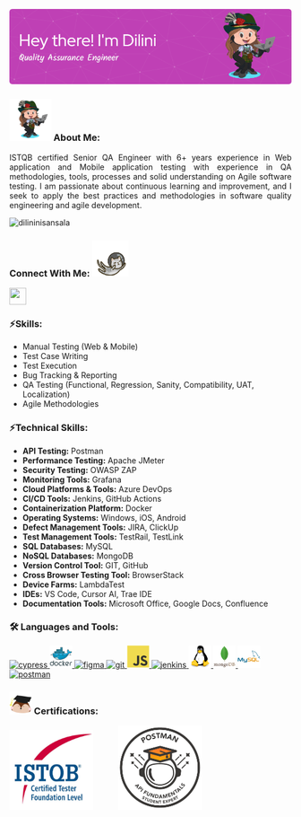 ![Header](./github-header-image.png)

<h3 align="left"><img width="75" height="75" src="octocat-1752145155294.png" /> About Me: </h3>
<p align="justify">ISTQB certified Senior QA Engineer with 6+ years experience in Web application and Mobile application testing with experience in QA methodologies, tools, processes and solid understanding on Agile software testing. I am passionate about continuous learning and improvement, and I seek to apply the best practices and methodologies in software quality engineering and agile development.</p>

<p align="left"> <img src="https://komarev.com/ghpvc/?username=dilininisansala&label=Profile%20views&color=0e75b6&style=flat" alt="dilininisansala" /> </p>

<h3 align="left">Connect With Me: <img width="65" height="65" src="68747470733a2f2f6d656469612e67697068792e636f6d2f6d656469612f56674344417a634b767352364f4d307557672f67697068792e676966.gif" /></h3>
<p align="left">
<a href="https://www.linkedin.com/in/dilini-nisansala-seniorqa/" target="blank"><img align="center" src="https://cdn3.iconfinder.com/data/icons/inficons/512/linkedin.png" height="30" width="30"/></a>
</p>

<h3 align="left">⚡️Skills:</h3>
<ul>
<li>Manual Testing (Web & Mobile)</li>
<li>Test Case Writing</li>
<li>Test Execution</li>
<li>Bug Tracking & Reporting</li>  
<li>QA Testing (Functional, Regression, Sanity, Compatibility, UAT, Localization)</li>
<li>Agile Methodologies</li>
</ul>

<h3 align="left">⚡️Technical Skills:</h3>
<ul>
<li><b>API Testing:</b> Postman</li>
<li><b>Performance Testing:</b> Apache JMeter</li>
<li><b>Security Testing:</b> OWASP ZAP</li>  
<li><b>Monitoring Tools:</b> Grafana</li>
<li><b>Cloud Platforms & Tools:</b> Azure DevOps</li>    
<li><b>CI/CD Tools:</b> Jenkins, GitHub Actions</li>  
<li><b>Containerization Platform:</b> Docker</li> 
<li><b>Operating Systems:</b> Windows, iOS, Android</li> 
<li><b>Defect Management Tools:</b> JIRA, ClickUp</li>
<li><b>Test Management Tools:</b> TestRail, TestLink</li>
<li><b>SQL Databases:</b> MySQL</li>
<li><b>NoSQL Databases:</b> MongoDB</li>
<li><b>Version Control Tool:</b> GIT, GitHub </li>
<li><b>Cross Browser Testing Tool:</b> BrowserStack</li>
<li><b>Device Farms:</b> LambdaTest</li>
<li><b>IDEs:</b> VS Code, Cursor AI, Trae IDE</li>
<li><b>Documentation Tools:</b> Microsoft Office, Google Docs, Confluence</li>
</ul>


<h3 align="left">🛠️ Languages and Tools:</h3>
<p align="left"> <a href="https://www.cypress.io" target="_blank" rel="noreferrer"> <img src="https://raw.githubusercontent.com/simple-icons/simple-icons/6e46ec1fc23b60c8fd0d2f2ff46db82e16dbd75f/icons/cypress.svg" alt="cypress" width="40" height="40"/> </a> <a href="https://www.docker.com/" target="_blank" rel="noreferrer"> <img src="https://raw.githubusercontent.com/devicons/devicon/master/icons/docker/docker-original-wordmark.svg" alt="docker" width="40" height="40"/> </a> <a href="https://www.figma.com/" target="_blank" rel="noreferrer"> <img src="https://www.vectorlogo.zone/logos/figma/figma-icon.svg" alt="figma" width="40" height="40"/> </a> <a href="https://git-scm.com/" target="_blank" rel="noreferrer"> <img src="https://www.vectorlogo.zone/logos/git-scm/git-scm-icon.svg" alt="git" width="40" height="40"/> </a> <a href="https://developer.mozilla.org/en-US/docs/Web/JavaScript" target="_blank" rel="noreferrer"> <img src="https://raw.githubusercontent.com/devicons/devicon/master/icons/javascript/javascript-original.svg" alt="javascript" width="40" height="40"/> </a> <a href="https://www.jenkins.io" target="_blank" rel="noreferrer"> <img src="https://www.vectorlogo.zone/logos/jenkins/jenkins-icon.svg" alt="jenkins" width="40" height="40"/> </a> <a href="https://www.linux.org/" target="_blank" rel="noreferrer"> <img src="https://raw.githubusercontent.com/devicons/devicon/master/icons/linux/linux-original.svg" alt="linux" width="40" height="40"/> </a> <a href="https://www.mongodb.com/" target="_blank" rel="noreferrer"> <img src="https://raw.githubusercontent.com/devicons/devicon/master/icons/mongodb/mongodb-original-wordmark.svg" alt="mongodb" width="40" height="40"/> </a> <a href="https://www.mysql.com/" target="_blank" rel="noreferrer"> <img src="https://raw.githubusercontent.com/devicons/devicon/master/icons/mysql/mysql-original-wordmark.svg" alt="mysql" width="40" height="40"/> </a> <a href="https://postman.com" target="_blank" rel="noreferrer"> <img src="https://www.vectorlogo.zone/logos/getpostman/getpostman-icon.svg" alt="postman" width="40" height="40"/> </a> </p>


<h3 align="left"><img width="40" height="40" src="68747470733a2f2f6d656469.gif" /> Certifications:</h3>
<div align="left">
  <img src="ISTQB.jpg" alt="ISTQB" width="150px" style="margin-right: 40px;">  
  <img src="assertion-MUzmA8BxSqSXezGN6SqwYA.png" alt="Postman API Fundamentals Student Expert Badge" width="150px">
</div>
